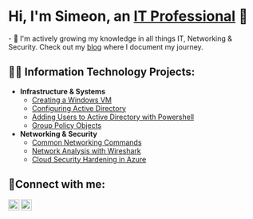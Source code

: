 <h1>Hi, I'm Simeon, an <a href="https://www.linkedin.com/in/simeonrjackson/">IT Professional</a> 👋</h1>
- 🌱 I'm actively growing my knowledge in all things IT, Networking & Security. Check out my <a href="https://techwithsimeon.io/">blog</a> where I document my journey.

<h2>👨‍💻 Information Technology Projects:</h2>

- <b>Infrastructure & Systems</b>
  - [Creating a Windows VM](https://github.com/simeonjackson/vm-setup)
  - [Configuring Active Directory](https://github.com/simeonjackson/ad-configure)
  - [Adding Users to Active Directory with Powershell](https://github.com/simeonjackson/adding-users)
  - [Group Policy Objects](https://github.com/simeonjackson/group-policy)
- <b>Networking & Security</b>
  - [Common Networking Commands](https://github.com/simeonjackson/networking-commands)
  - [Network Analysis with Wireshark](https://github.com/simeonjackson/wireshark)
  - [Cloud Security Hardening in Azure](https://github.com/simeonjackson/cloud-security)

<h2>🤳Connect with me:</h2>

[<img align="left" alt="Josh | Twitter" width="22px" src="https://cdn.worldvectorlogo.com/logos/hostinger.svg" />][twitter]
[<img align="left" alt="Josh | LinkedIn" width="22px" src="https://upload.wikimedia.org/wikipedia/commons/thumb/8/81/LinkedIn_icon.svg/2048px-LinkedIn_icon.svg.png" />][linkedin]

[twitter]: https://techwithsimeon.io/
[linkedin]: https://www.linkedin.com/in/simeonrjackson
